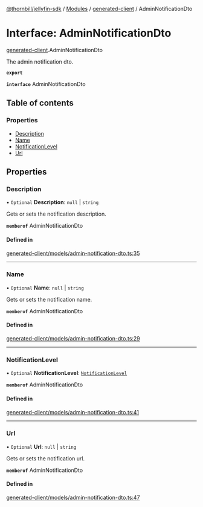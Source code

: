 [@thornbill/jellyfin-sdk](../README.md) / [Modules](../modules.md) / [generated-client](../modules/generated_client.md) / AdminNotificationDto

# Interface: AdminNotificationDto

[generated-client](../modules/generated_client.md).AdminNotificationDto

The admin notification dto.

**`export`**

**`interface`** AdminNotificationDto

## Table of contents

### Properties

- [Description](generated_client.AdminNotificationDto.md#description)
- [Name](generated_client.AdminNotificationDto.md#name)
- [NotificationLevel](generated_client.AdminNotificationDto.md#notificationlevel)
- [Url](generated_client.AdminNotificationDto.md#url)

## Properties

### Description

• `Optional` **Description**: ``null`` \| `string`

Gets or sets the notification description.

**`memberof`** AdminNotificationDto

#### Defined in

[generated-client/models/admin-notification-dto.ts:35](https://github.com/thornbill/jellyfin-sdk-typescript/blob/c65c42e/src/generated-client/models/admin-notification-dto.ts#L35)

___

### Name

• `Optional` **Name**: ``null`` \| `string`

Gets or sets the notification name.

**`memberof`** AdminNotificationDto

#### Defined in

[generated-client/models/admin-notification-dto.ts:29](https://github.com/thornbill/jellyfin-sdk-typescript/blob/c65c42e/src/generated-client/models/admin-notification-dto.ts#L29)

___

### NotificationLevel

• `Optional` **NotificationLevel**: [`NotificationLevel`](../enums/generated_client.NotificationLevel.md)

**`memberof`** AdminNotificationDto

#### Defined in

[generated-client/models/admin-notification-dto.ts:41](https://github.com/thornbill/jellyfin-sdk-typescript/blob/c65c42e/src/generated-client/models/admin-notification-dto.ts#L41)

___

### Url

• `Optional` **Url**: ``null`` \| `string`

Gets or sets the notification url.

**`memberof`** AdminNotificationDto

#### Defined in

[generated-client/models/admin-notification-dto.ts:47](https://github.com/thornbill/jellyfin-sdk-typescript/blob/c65c42e/src/generated-client/models/admin-notification-dto.ts#L47)
